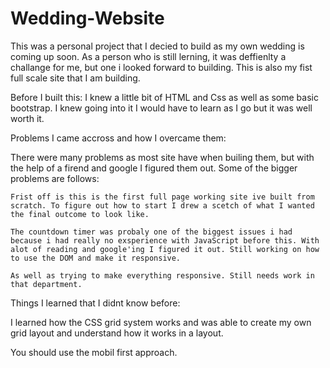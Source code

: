 # Wedding-Website

This was a personal project that I decied to build as my own wedding is coming up soon. As a person who is still lerning, it was deffienlty a challange for me, but one i looked forward to building. This is also my fist full scale site that I am building. 

Before I built this: 
  I knew a little bit of HTML and Css as well as some basic bootstrap. I knew going into it I would have to learn as I go but   it was well worth it. 
  
Problems I came accross and how I overcame them: 

There were many problems as most site have when builing them, but with the help of a firend and google I figured them out. Some of the bigger problems are follows:  
  
    Frist off is this is the first full page working site ive built from scratch. To figure out how to start I drew a scetch of what I wanted the final outcome to look like. 
    
    The countdown timer was probaly one of the biggest issues i had because i had really no exsperience with JavaScript before this. With alot of reading and google'ing I figured it out. Still working on how to use the DOM and make it responsive. 
    
    As well as trying to make everything responsive. Still needs work in that department.
    
Things I learned that I didnt know before:
   
   I learned how the CSS grid system works and was able to create my own grid layout and understand how it works in a layout.
   
   You should use the mobil first approach. 
   
   
